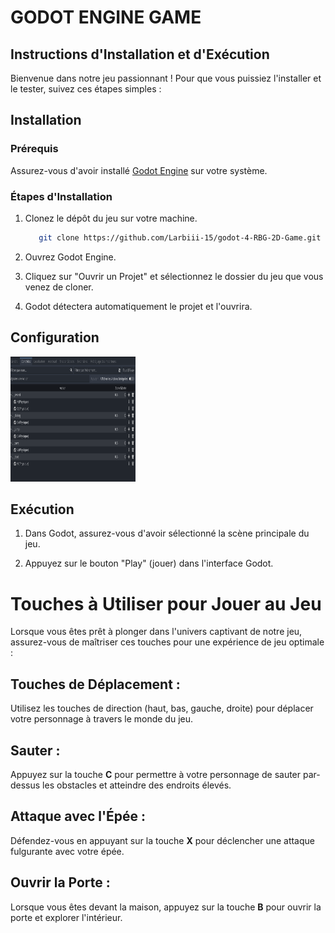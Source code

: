 # GODOT ENGINE GAME

## Instructions d'Installation et d'Exécution

Bienvenue dans notre jeu passionnant ! Pour que vous puissiez l'installer et le tester, suivez ces étapes simples :

## Installation

### Prérequis

Assurez-vous d'avoir installé [Godot Engine](https://godotengine.org/) sur votre système.

### Étapes d'Installation

1. Clonez le dépôt du jeu sur votre machine.

	```bash
	   git clone https://github.com/Larbiii-15/godot-4-RBG-2D-Game.git
	```

2. Ouvrez Godot Engine.

3. Cliquez sur "Ouvrir un Projet" et sélectionnez le dossier du jeu que vous venez de cloner.

4. Godot détectera automatiquement le projet et l'ouvrira.

## Configuration

<img src="config_button.png" width="200" height="200">

## Exécution

1. Dans Godot, assurez-vous d'avoir sélectionné la scène principale du jeu.

2. Appuyez sur le bouton "Play" (jouer) dans l'interface Godot.

# Touches à Utiliser pour Jouer au Jeu

Lorsque vous êtes prêt à plonger dans l'univers captivant de notre jeu, assurez-vous de maîtriser ces touches pour une expérience de jeu optimale :

## Touches de Déplacement :

Utilisez les touches de direction (haut, bas, gauche, droite) pour déplacer votre personnage à travers le monde du jeu.

## Sauter :

Appuyez sur la touche **C** pour permettre à votre personnage de sauter par-dessus les obstacles et atteindre des endroits élevés.

## Attaque avec l'Épée :

Défendez-vous en appuyant sur la touche **X** pour déclencher une attaque fulgurante avec votre épée.

## Ouvrir la Porte :

Lorsque vous êtes devant la maison, appuyez sur la touche **B** pour ouvrir la porte et explorer l'intérieur.

